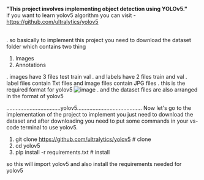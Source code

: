 <b>"This project involves implementing object detection using YOLOv5." </b> </br>
if you want to learn yolov5 algorithm you can visit - https://github.com/ultralytics/yolov5 </br></br>

. so basically to implement this project you need to download the dataset folder which contains two thing </br>
  1. Images
  2. Annotations

. images have 3 files test train val 
. and labels have 2 files train and val 
. label files contain Txt files and image files contain JPG files 
. this is the required format for yolov5 
![image](https://github.com/chandranavinn/object_detection_using_yolov5/assets/73417896/df1b5a52-73e5-48b4-9143-666ca8c72301)
. and the dataset files are also arranged in the format of yolov5 


...................................yolov5..........................................
Now let's go to the implementation of the project to implement you just need to download the dataset 
and after downloading you need to put some commands in your vs-code terminal to use yolov5.

  1. git clone https://github.com/ultralytics/yolov5  # clone
  2. cd yolov5
  3. pip install -r requirements.txt  # install

so this will import yolov5 and also  install the requirements needed for yolov5

